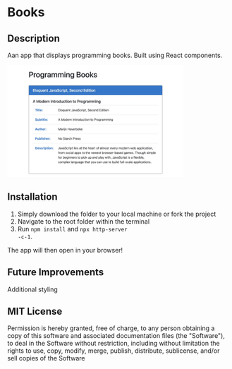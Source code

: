 # Books

## Description

Aan app that displays programming books. Built using React components.

<img src="books-ss.jpg" width="400px"/>

## Installation

1. Simply download the folder to your local machine or fork the project
2. Navigate to the root folder within the terminal
3. Run <code>npm install</code> and <code>npx http-server -c-1</code>.

The app will then open in your browser!

## Future Improvements

Additional styling

## MIT License

Permission is hereby granted, free of charge, to any person obtaining a copy
of this software and associated documentation files (the "Software"), to deal
in the Software without restriction, including without limitation the rights
to use, copy, modify, merge, publish, distribute, sublicense, and/or sell
copies of the Software
  
